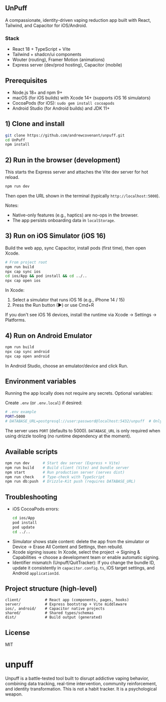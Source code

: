 ## UnPuff

A compassionate, identity-driven vaping reduction app built with React, Tailwind, and Capacitor for iOS/Android.

### Stack

- React 18 + TypeScript + Vite
- Tailwind + shadcn/ui components
- Wouter (routing), Framer Motion (animations)
- Express server (dev/prod hosting), Capacitor (mobile)

## Prerequisites

- Node.js 18+ and npm 9+
- macOS (for iOS builds) with Xcode 14+ (supports iOS 16 simulators)
- CocoaPods (for iOS): `sudo gem install cocoapods`
- Android Studio (for Android builds) and JDK 11+

## 1) Clone and install

```bash
git clone https://github.com/andrewcovenant/unpuff.git
cd UnPuff
npm install
```

## 2) Run in the browser (development)

This starts the Express server and attaches the Vite dev server for hot reload.

```bash
npm run dev
```

Then open the URL shown in the terminal (typically `http://localhost:5000`).

Notes:

- Native-only features (e.g., haptics) are no-ops in the browser.
- The app persists onboarding data in `localStorage`.

## 3) Run on iOS Simulator (iOS 16)

Build the web app, sync Capacitor, install pods (first time), then open Xcode.

```bash
# From project root
npm run build
npx cap sync ios
cd ios/App && pod install && cd ../..
npx cap open ios
```

In Xcode:

1. Select a simulator that runs iOS 16 (e.g., iPhone 14 / 15)
2. Press the Run button (▶) or use Cmd+R

If you don't see iOS 16 devices, install the runtime via Xcode → Settings → Platforms.

## 4) Run on Android Emulator

```bash
npm run build
npx cap sync android
npx cap open android
```

In Android Studio, choose an emulator/device and click Run.

## Environment variables

Running the app locally does not require any secrets. Optional variables:

Create `.env` (or `.env.local`) if desired:

```bash
# .env example
PORT=5000
# DATABASE_URL=postgresql://user:password@localhost:5432/unpuff  # Only used by drizzle tools
```

The server uses `PORT` (defaults to 5000). `DATABASE_URL` is only required when using drizzle tooling (no runtime dependency at the moment).

## Available scripts

```bash
npm run dev      # Start dev server (Express + Vite)
npm run build    # Build client (Vite) and bundle server
npm start        # Run production server (serves dist)
npm run check    # Type-check with TypeScript
npm run db:push  # Drizzle-Kit push (requires DATABASE_URL)
```

## Troubleshooting

- iOS CocoaPods errors:
  ```bash
  cd ios/App
  pod install
  pod update
  cd ../..
  ```
- Simulator shows stale content: delete the app from the simulator or Device → Erase All Content and Settings, then rebuild.
- Xcode signing issues: In Xcode, select the project → Signing & Capabilities → choose a development team or enable automatic signing.
- Identifier mismatch (Unpuff/QuitTracker): If you change the bundle ID, update it consistently in `capacitor.config.ts`, iOS target settings, and Android `applicationId`.

## Project structure (high-level)

```
client/           # React app (components, pages, hooks)
server/           # Express bootstrap + Vite middleware
ios/, android/    # Capacitor native projects
shared/           # Shared types/schemas
dist/             # Build output (generated)
```

## License

MIT

# unpuff

Unpuff is a battle-tested tool built to disrupt addictive vaping behavior, combining data tracking, real-time intervention, community reinforcement, and identity transformation. This is not a habit tracker. It is a psychological weapon.
